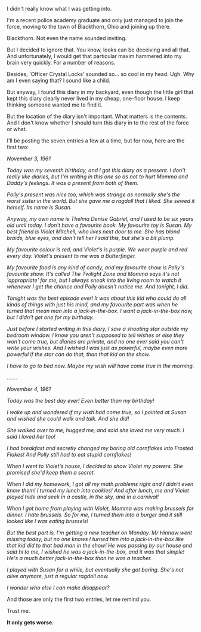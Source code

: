 I didn't really know what I was getting into.

I'm a recent police academy graduate and only just managed to join the force, moving to the town of Blackthorn, Ohio and joining up there.

Blackthorn. Not even the name sounded inviting.

But I decided to ignore that. You know, looks can be deceiving and all that. And unfortunately, I would get that particular maxim hammered into my brain very quickly. For a number of reasons.

Besides, 'Officer Crystal Locks' sounded so... so cool in my head. Ugh. Why am I even saying that? I sound like a child.

But anyway, I found this diary in my backyard, even though the little girl that kept this diary clearly never lived in my cheap, one-floor house. I keep thinking someone wanted me to find it.

But the location of the diary isn't important. What matters is the contents. And I don't know whether I should turn this diary in to the rest of the force or what.

I'll be posting the seven entries a few at a time, but for now, here are the first two:

*November 3, 1961*

*Today was my seventh birthday, and I got this diary as a present. I don't really like diaries, but I'm writing in this one so as not to hurt Momma and Daddy's feelings. It was a present from both of them.*

*Polly's present was nice too, which was strange as normally she's the worst sister in the world. But she gave me a ragdoll that I liked. She sewed it herself. Its name is Susan.*

*Anyway, my own name is Thelma Denise Gabriel, and I used to be six years old until today. I don't have a favourite book. My favourite toy is Susan. My best friend is Violet Mitchell, who lives next door to me. She has blond braids, blue eyes, and don't tell her I said this, but she's a bit plump.*

*My favourite colour is red, and Violet's is purple. We wear purple and red every day. Violet's present to me was a Butterfinger.*

*My favourite food is any kind of candy, and my favourite show is Polly's favourite show. It's called The Twilight Zone and Momma says it's not 'appropriate' for me, but I always sneak into the living room to watch it whenever I get the chance and Polly doesn't notice me. And tonight, I did.*

*Tonight was the best episode ever! It was about this kid who could do all kinds of things with just his mind, and my favourite part was when he turned that mean man into a jack-in-the-box. I want a jack-in-the-box now, but I didn't get one for my birthday.*

*Just before I started writing in this diary, I saw a shooting star outside my bedroom window. I know you aren't supposed to tell wishes or else they won't come true, but diaries are private, and no one ever said you can't write your wishes. And I wished I was just as powerful, maybe even more powerful if the star can do that, than that kid on the show.*

*I have to go to bed now. Maybe my wish will have come true in the morning.*

.......

*November 4, 1961*

*Today was the best day ever! Even better than my birthday!*

*I woke up and wondered if my wish had come true, so I pointed at Susan and wished she could walk and talk. And she did!*

*She walked over to me, hugged me, and said she loved me very much. I said I loved her too!*

*I had breakfast and secretly changed my boring old cornflakes into Frosted Flakes! And Polly still had to eat stupid cornflakes!*

*When I went to Violet's house, I decided to show Violet my powers. She promised she'd keep them a secret.*

*When I did my homework, I got all my math problems right and I didn't even know them! I turned my lunch into cookies! And after lunch, me and Violet played hide and seek in a castle, in the sky, and in a carnival!*

*When I got home from playing with Violet, Momma was making brussels for dinner. I hate brussels. So for me, I turned them into a burger and it still looked like I was eating brussels!*

*But the best part is, I'm getting a new teacher on Monday. Mr Hinnaw went missing today, but no one knows I turned him into a jack-in-the-box like that kid did to that bad man in the show! He was passing by our house and said hi to me, I wished he was a jack-in-the-box, and it was that simple! He's a much better jack-in-the-box than he was a teacher.*

*I played with Susan for a while, but eventually she got boring. She's not alive anymore, just a regular ragdoll now.*

*I wonder who else I can make disappear?*

And those are only the first two entries, let me remind you.

Trust me. 

**It only gets worse.**